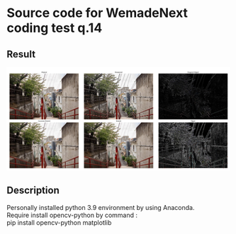 # Source code for WemadeNext coding test q.14
## Result 
![Result Image](/resources/Result.jpg "Result")
## Description
Personally installed python 3.9 environment by using Anaconda.  
Require install opencv-python by command :  
pip install opencv-python matplotlib
